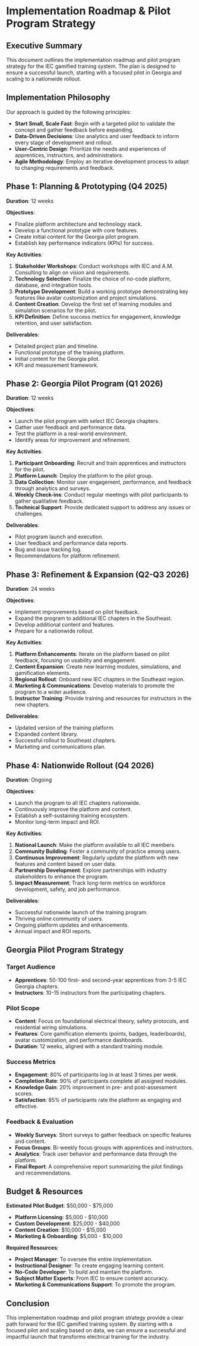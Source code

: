 # Implementation Roadmap & Pilot Program Strategy

## Executive Summary

This document outlines the implementation roadmap and pilot program strategy for the IEC gamified training system. The plan is designed to ensure a successful launch, starting with a focused pilot in Georgia and scaling to a nationwide rollout.

## Implementation Philosophy

Our approach is guided by the following principles:

- **Start Small, Scale Fast**: Begin with a targeted pilot to validate the concept and gather feedback before expanding.
- **Data-Driven Decisions**: Use analytics and user feedback to inform every stage of development and rollout.
- **User-Centric Design**: Prioritize the needs and experiences of apprentices, instructors, and administrators.
- **Agile Methodology**: Employ an iterative development process to adapt to changing requirements and feedback.

## Phase 1: Planning & Prototyping (Q4 2025)

**Duration**: 12 weeks

**Objectives**:
- Finalize platform architecture and technology stack.
- Develop a functional prototype with core features.
- Create initial content for the Georgia pilot program.
- Establish key performance indicators (KPIs) for success.

**Key Activities**:
1. **Stakeholder Workshops**: Conduct workshops with IEC and A.M. Consulting to align on vision and requirements.
2. **Technology Selection**: Finalize the choice of no-code platform, database, and integration tools.
3. **Prototype Development**: Build a working prototype demonstrating key features like avatar customization and project simulations.
4. **Content Creation**: Develop the first set of learning modules and simulation scenarios for the pilot.
5. **KPI Definition**: Define success metrics for engagement, knowledge retention, and user satisfaction.

**Deliverables**:
- Detailed project plan and timeline.
- Functional prototype of the training platform.
- Initial content for the Georgia pilot.
- KPI and measurement framework.

## Phase 2: Georgia Pilot Program (Q1 2026)

**Duration**: 12 weeks

**Objectives**:
- Launch the pilot program with select IEC Georgia chapters.
- Gather user feedback and performance data.
- Test the platform in a real-world environment.
- Identify areas for improvement and refinement.

**Key Activities**:
1. **Participant Onboarding**: Recruit and train apprentices and instructors for the pilot.
2. **Platform Launch**: Deploy the platform to the pilot group.
3. **Data Collection**: Monitor user engagement, performance, and feedback through analytics and surveys.
4. **Weekly Check-ins**: Conduct regular meetings with pilot participants to gather qualitative feedback.
5. **Technical Support**: Provide dedicated support to address any issues or challenges.

**Deliverables**:
- Pilot program launch and execution.
- User feedback and performance data reports.
- Bug and issue tracking log.
- Recommendations for platform refinement.

## Phase 3: Refinement & Expansion (Q2-Q3 2026)

**Duration**: 24 weeks

**Objectives**:
- Implement improvements based on pilot feedback.
- Expand the program to additional IEC chapters in the Southeast.
- Develop additional content and features.
- Prepare for a nationwide rollout.

**Key Activities**:
1. **Platform Enhancements**: Iterate on the platform based on pilot feedback, focusing on usability and engagement.
2. **Content Expansion**: Create new learning modules, simulations, and gamification elements.
3. **Regional Rollout**: Onboard new IEC chapters in the Southeast region.
4. **Marketing & Communications**: Develop materials to promote the program to a wider audience.
5. **Instructor Training**: Provide training and resources for instructors in the new chapters.

**Deliverables**:
- Updated version of the training platform.
- Expanded content library.
- Successful rollout to Southeast chapters.
- Marketing and communications plan.

## Phase 4: Nationwide Rollout (Q4 2026)

**Duration**: Ongoing

**Objectives**:
- Launch the program to all IEC chapters nationwide.
- Continuously improve the platform and content.
- Establish a self-sustaining training ecosystem.
- Monitor long-term impact and ROI.

**Key Activities**:
1. **National Launch**: Make the platform available to all IEC members.
2. **Community Building**: Foster a community of practice among users.
3. **Continuous Improvement**: Regularly update the platform with new features and content based on user data.
4. **Partnership Development**: Explore partnerships with industry stakeholders to enhance the program.
5. **Impact Measurement**: Track long-term metrics on workforce development, safety, and job performance.

**Deliverables**:
- Successful nationwide launch of the training program.
- Thriving online community of users.
- Ongoing platform updates and enhancements.
- Annual impact and ROI reports.

## Georgia Pilot Program Strategy

### Target Audience
- **Apprentices**: 50-100 first- and second-year apprentices from 3-5 IEC Georgia chapters.
- **Instructors**: 10-15 instructors from the participating chapters.

### Pilot Scope
- **Content**: Focus on foundational electrical theory, safety protocols, and residential wiring simulations.
- **Features**: Core gamification elements (points, badges, leaderboards), avatar customization, and performance dashboards.
- **Duration**: 12 weeks, aligned with a standard training module.

### Success Metrics
- **Engagement**: 80% of participants log in at least 3 times per week.
- **Completion Rate**: 90% of participants complete all assigned modules.
- **Knowledge Gain**: 20% improvement in pre- and post-assessment scores.
- **Satisfaction**: 85% of participants rate the platform as engaging and effective.

### Feedback & Evaluation
- **Weekly Surveys**: Short surveys to gather feedback on specific features and content.
- **Focus Groups**: Bi-weekly focus groups with apprentices and instructors.
- **Analytics**: Track user behavior and performance data through the platform.
- **Final Report**: A comprehensive report summarizing the pilot findings and recommendations.

## Budget & Resources

**Estimated Pilot Budget**: $50,000 - $75,000

- **Platform Licensing**: $5,000 - $10,000
- **Custom Development**: $25,000 - $40,000
- **Content Creation**: $10,000 - $15,000
- **Marketing & Onboarding**: $5,000 - $10,000

**Required Resources**:
- **Project Manager**: To oversee the entire implementation.
- **Instructional Designer**: To create engaging learning content.
- **No-Code Developer**: To build and maintain the platform.
- **Subject Matter Experts**: From IEC to ensure content accuracy.
- **Marketing & Communications Support**: To promote the program.

## Conclusion

This implementation roadmap and pilot program strategy provide a clear path forward for the IEC gamified training system. By starting with a focused pilot and scaling based on data, we can ensure a successful and impactful launch that transforms electrical training for the industry.

